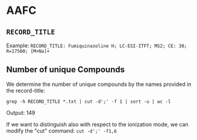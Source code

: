 # AAFC 

## ```RECORD_TITLE``` 

Example: ```RECORD_TITLE: Fumiquinazoline H; LC-ESI-ITFT; MS2; CE: 30; R=17500; [M+Na]+```

## Number of unique Compounds

We determine the number of unique compounds by the names provided in the record-title: 

```
grep -h RECORD_TITLE *.txt | cut -d';' -f 1 | sort -u | wc -l
```

Output: 149

If we want to distinguish also with respect to the ionization mode, we can modify the "cut" 
command: ```cut -d';' -f1,6```
